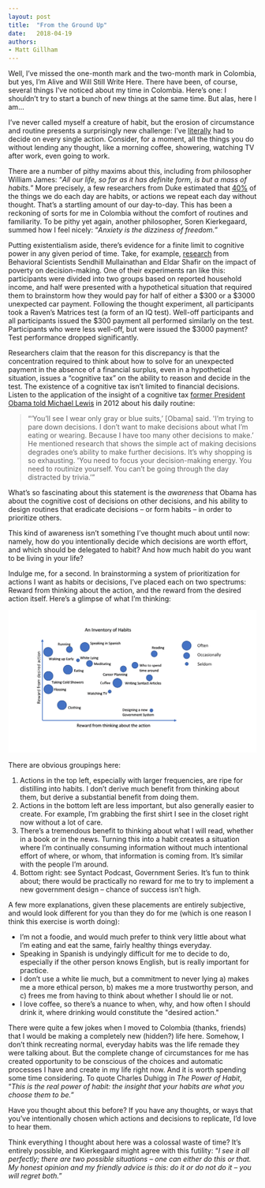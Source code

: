 ```yaml
---
layout: post
title:  "From the Ground Up"
date:   2018-04-19
authors:
- Matt Gillham
---
```


Well, I’ve missed the one-month mark and the two-month mark in Colombia, but yes, I’m Alive and Will Still Write Here. There have been, of course, several things I’ve noticed about my time in Colombia. Here’s one: I shouldn’t try to start a bunch of new things at the same time. But alas, here I am...
<!--more-->

I’ve never called myself a creature of habit, but the erosion of circumstance and routine presents a surprisingly new challenge: I’ve [literally](https://www.merriam-webster.com/words-at-play/misuse-of-literally) had to decide on every single action. Consider, for a moment, all the things you do without lending any thought, like a morning coffee, showering, watching TV after work, even going to work. 

There are a number of pithy maxims about this, including from philosopher William James: “*All our life, so far as it has definite form, is but a mass of habits.*” More precisely, a few researchers from Duke estimated that [40%](https://dornsife.usc.edu/assets/sites/545/docs/Wendy_Wood_Research_Articles/Habits/Neal.Wood.Quinn.2006_Habits_a_repeat_performance.pdf) of the things we do each day are habits, or actions we repeat each day without thought. That’s a startling amount of our day-to-day. This has been a reckoning of sorts for me in Colombia without the comfort of routines and familiarity. To be pithy yet again, another philosopher, Soren Kierkegaard, summed how I feel nicely: “*Anxiety is the dizziness of freedom.*”

Putting existentialism aside, there’s evidence for a finite limit to cognitive power in any given period of time. Take, for example, [research](https://scholar.harvard.edu/files/sendhil/files/scientificamericanmind0114-58.pdf) from Behavioral Scientists Sendhill Mullainathan and Eldar Shafir on the impact of poverty on decision-making. One of their experiments ran like this: participants were divided into two groups based on reported household income, and half were presented with a hypothetical situation that required them to brainstorm how they would pay for half of either a \$300 or a \$3000 unexpected car payment. Following the thought experiment, all participants took a Raven’s Matrices test (a form of an IQ test). Well-off participants and all participants issued the \$300 payment all performed similarly on the test. Participants who were less well-off, but were issued the \$3000 payment? Test performance dropped significantly.

Researchers claim that the reason for this discrepancy is that the concentration required to think about how to solve for an unexpected payment in the absence of a financial surplus, even in a hypothetical situation, issues a “cognitive tax” on the ability to reason and decide in the test. The existence of a cognitive tax isn’t limited to financial decisions. Listen to the application of the insight of a cognitive tax [former President Obama told Michael Lewis](https://www.vanityfair.com/news/2012/10/michael-lewis-profile-barack-obama) in 2012 about his daily routine: 

> “‘You’ll see I wear only gray or blue suits,’ [Obama] said. 'I’m trying to pare down decisions. I don’t want to make decisions about what I’m eating or wearing. Because I have too many other decisions to make.’ He mentioned research that shows the simple act of making decisions degrades one’s ability to make further decisions. It’s why shopping is so exhausting. 'You need to focus your decision-making energy. You need to routinize yourself. You can’t be going through the day distracted by trivia.’”

What’s so fascinating about this statement is the *awareness* that Obama has about the cognitive cost of decisions on other decisions, and his ability to design routines that eradicate decisions – or form habits – in order to prioritize others. 

This kind of awareness isn’t something I’ve thought much about until now: namely, how do you intentionally decide which decisions are worth effort, and which should be delegated to habit? And how much habit do you want to be living in your life?

Indulge me, for a second. In brainstorming a system of prioritization for actions I want as habits or decisions, I’ve placed each on two spectrums: Reward from thinking about the action, and the reward from the desired action itself. Here’s a glimpse of what I’m thinking:

![Pic](/images/inventory_of_habits.png)

There are obvious groupings here: 

1. Actions in the top left, especially with larger frequencies, are ripe for distilling into habits. I don’t derive much benefit from thinking about them, but derive a substantial benefit from doing them.
2. Actions in the bottom left are less important, but also generally easier to create. For example, I’m grabbing the first shirt I see in the closet right now without a lot of care.
3. There’s a tremendous benefit to thinking about what I will read, whether in a book or in the news. Turning this into a habit creates a situation where I’m continually consuming information without much intentional effort of where, or whom, that information is coming from. It’s similar with the people I’m around. 
4. Bottom right: see Syntact Podcast, Government Series. It’s fun to think about; there would be practically no reward for me to try to implement a new government design – chance of success isn’t high.

A few more explanations, given these placements are entirely subjective, and would look different for you than they do for me (which is one reason I think this exercise is worth doing):

* I’m not a foodie, and would much prefer to think very little about what I’m eating and eat the same, fairly healthy things everyday.
* Speaking in Spanish is undyingly difficult for me to decide to do, especially if the other person knows English, but is really important for practice.
* I don’t use a white lie much, but a commitment to never lying a) makes me a more ethical person, b) makes me a more trustworthy person, and c) frees me from having to think about whether I should lie or not. 
* I love coffee, so there’s a nuance to when, why, and how often I should drink it, where drinking would constitute the "desired action."

There were quite a few jokes when I moved to Colombia (thanks, friends) that I would be making a completely new (hidden?) life here. Somehow, I don’t think recreating normal, everyday habits was the life remade they were talking about. But the complete change of circumstances for me has created opportunity to be conscious of the choices and automatic processes I have and create in my life right now. And it is worth spending some time considering. To quote Charles Duhigg in *The Power of Habit*, “*This is the real power of habit: the insight that your habits are what you choose them to be.*” 

Have you thought about this before? If you have any thoughts, or ways that you’ve intentionally chosen which actions and decisions to replicate, I’d love to hear them.

Think everything I thought about here was a colossal waste of time? It’s entirely possible, and Kierkegaard might agree with this futility: “*I see it all perfectly; there are two possible situations – one can either do this or that. My honest opinion and my friendly advice is this: do it or do not do it – you will regret both.*”
